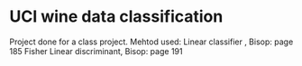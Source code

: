 # UCI wine data classification 

Project done for a class project. 
Mehtod used: 
Linear classifier , Bisop: page 185
Fisher Linear discriminant, Bisop: page 191

